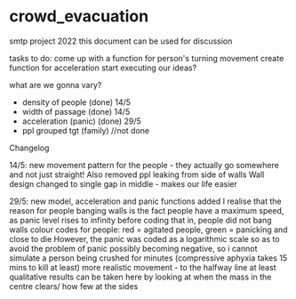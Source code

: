 # crowd_evacuation
smtp project 2022
this document can be used for discussion

 tasks to do:
come up with a function for person's turning movement
create function for acceleration
start executing our ideas?


what are we gonna vary? 
- density of people (done) 14/5
- width of passage (done) 14/5
- acceleration (panic) (done) 29/5
- ppl grouped tgt (family) //not done

Changelog

14/5: new movement pattern for the people - they actually go somewhere and not just straight! 
Also removed ppl leaking from side of walls
Wall design changed to single gap in middle - makes our life easier

29/5: new model, acceleration and panic functions added
I realise that the reason for people banging walls is the fact people have a maximum speed, as panic level rises to infinity
before coding that in, people did not bang walls
colour codes for people: red = agitated people, green = panicking and close to die
However, the panic was coded as a logarithmic scale so as to avoid the problem of panic possibly becoming negative, so i cannot simulate a person being crushed for minutes (compressive aphyxia takes 15 mins to kill at least)
more realistic movement - to the halfway line at least
qualitative results can be taken here by looking at when the mass in the centre clears/ how few at the sides

